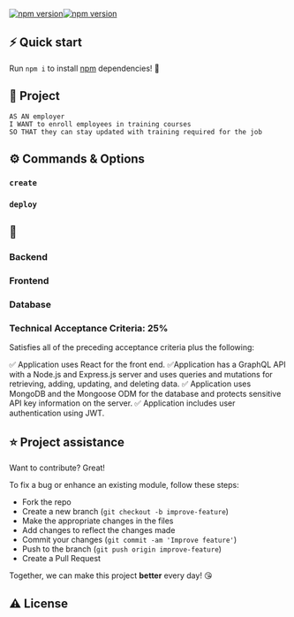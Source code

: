  [![npm version](https://img.shields.io/npm/v/react.svg?style=flat)](https://www.npmjs.com/package/react)[![npm version](https://badge.fury.io/js/graphql.svg)](https://badge.fury.io/js/graphql)

## ⚡️ Quick start
Run `npm i` to install [npm](https://www.npmjs.com/) dependencies! 🎉


## 📖 Project 
```
AS AN employer
I WANT to enroll employees in training courses 
SO THAT they can stay updated with training required for the job
```

## ⚙️ Commands & Options

### `create`


### `deploy`



## 📝

### Backend



### Frontend


### Database

### Technical Acceptance Criteria: 25%
Satisfies all of the preceding acceptance criteria plus the following:

✅ Application uses React for the front end.
✅Application has a GraphQL API with a Node.js and Express.js server and uses queries and mutations for retrieving, adding, updating, and deleting data.
✅ Application uses MongoDB and the Mongoose ODM for the database and protects sensitive API key information on the server.
✅ Application includes user authentication using JWT.

## ⭐️ Project assistance
Want to contribute? Great!

To fix a bug or enhance an existing module, follow these steps:

- Fork the repo
- Create a new branch (`git checkout -b improve-feature`)
- Make the appropriate changes in the files
- Add changes to reflect the changes made
- Commit your changes (`git commit -am 'Improve feature'`)
- Push to the branch (`git push origin improve-feature`)
- Create a Pull Request 


Together, we can make this project **better** every day! 😘

## ⚠️ License